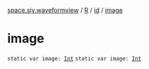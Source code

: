 [space.siy.waveformview](../../index.md) / [R](../index.md) / [id](index.md) / [image](./image.md)

# image

`static var image: `[`Int`](https://kotlinlang.org/api/latest/jvm/stdlib/kotlin/-int/index.html)
`static var image: `[`Int`](https://kotlinlang.org/api/latest/jvm/stdlib/kotlin/-int/index.html)